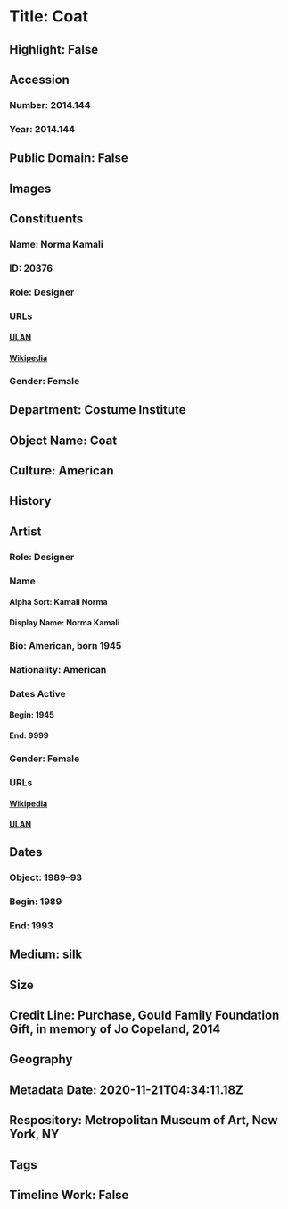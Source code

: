 # Title: Coat
## Highlight: False
## Accession
### Number: 2014.144
### Year: 2014.144
## Public Domain: False
## Images
## Constituents
### Name: Norma Kamali
### ID: 20376
### Role: Designer
### URLs
#### [ULAN](http://vocab.getty.edu/page/ulan/500093861)
#### [Wikipedia](https://www.wikidata.org/wiki/Q15921905)
### Gender: Female
## Department: Costume Institute
## Object Name: Coat
## Culture: American
## History
## Artist
### Role: Designer
### Name
#### Alpha Sort: Kamali Norma
#### Display Name: Norma Kamali
### Bio: American, born 1945
### Nationality: American
### Dates Active
#### Begin: 1945
#### End: 9999
### Gender: Female
### URLs
#### [Wikipedia](https://www.wikidata.org/wiki/Q15921905)
#### [ULAN](http://vocab.getty.edu/page/ulan/500093861)
## Dates
### Object: 1989–93
### Begin: 1989
### End: 1993
## Medium: silk
## Size
## Credit Line: Purchase, Gould Family Foundation Gift, in memory of Jo Copeland, 2014
## Geography
## Metadata Date: 2020-11-21T04:34:11.18Z
## Respository: Metropolitan Museum of Art, New York, NY
## Tags
## Timeline Work: False